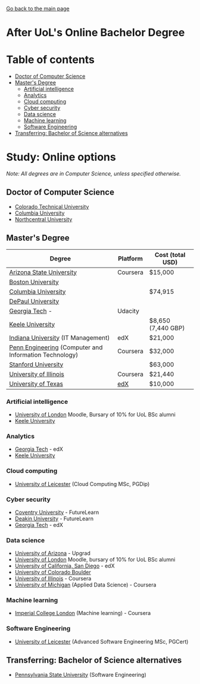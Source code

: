[Go back to the main page](../README.md)

# After UoL's Online Bachelor Degree

# Table of contents

- [Doctor of Computer Science](#doctor-of-computer-science)
- [Master's Degree](#masters-degree)
  - [Artificial intelligence](#artificial-intelligence)
  - [Analytics](#analytics)
  - [Cloud computing](#cloud-computing)
  - [Cyber security](#cyber-security)
  - [Data science](#data-science)
  - [Machine learning](#machine-learning)
  - [Software Engineering](#software-engineering)
- [Transferring: Bachelor of Science alternatives](#transferring-bachelor-of-science-alternatives)

# Study: Online options

_Note: All degrees are in Computer Science, unless specified otherwise._

## Doctor of Computer Science

- [Colorado Technical University](https://www.coloradotech.edu/degrees/doctorates/computer-science)
- [Columbia University](https://www.cs.columbia.edu/des/)
- [Northcentral University](https://www.ncu.edu/programs-degrees/doctoral/doctor-philosophy-computer-science)

## Master's Degree

| Degree | Platform | Cost (total USD) |
|--------|----------|------------------|
| [Arizona State University](https://www.coursera.org/degrees/master-of-computer-science-asu) | Coursera | $15,000 |
| [Boston University](https://www.bu.edu/online/programs/graduate-programs/computer-information-systems-masters-degree/) |||
| [Columbia University](https://cvn.columbia.edu/program/columbia-university-computer-science-masters-degree-masters-science)||$74,915|
| [DePaul University](https://www.cdm.depaul.edu/academics/Pages/MSInComputerScience.aspx)|||
| [Georgia Tech](https://www.cc.gatech.edu/future/masters/mscs/program) - |Udacity||
| [Keele University](https://online.keele.ac.uk/online-programme/msc-computer-science/)||$8,650 (7,440 GBP)|
| [Indiana University](https://www.edx.org/masters/online-master-in-it-management-indiana-university) (IT Management)|edX|$21,000|
| [Penn Engineering](https://www.coursera.org/degrees/mcit-penn) (Computer and Information Technology)|Coursera|$32,000|
| [Stanford University](https://online.stanford.edu/programs/computer-science-ms-degree) | | $63,000|
| [University of Illinois](https://www.coursera.org/degrees/master-of-computer-science-illinois)|Coursera|$21,440|
| [University of Texas](https://www.cs.utexas.edu/graduate-program/masters-program/online-option/courses)|[edX](https://www.edx.org/masters/online-master-science-computer-science-utaustinx)|$10,000|

### Artificial intelligence
- [University of London](https://london.ac.uk/msc-data-science-and-artificial-intelligence-structure) Moodle, Bursary of 10% for UoL BSc alumni
- [Keele University](https://online.keele.ac.uk/online-programme/msc-computer-science-with-artificial-intelligence/)

### Analytics

- [Georgia Tech](https://www.edx.org/masters/online-master-science-analytics-georgia-tech) - edX
- [Keele University](https://online.keele.ac.uk/online-programme/msc-computer-science-with-data-analytics/)

### Cloud computing

- [University of Leicester](https://le.ac.uk/courses/cloud-computing-msc/2021) (Cloud Computing MSc, PGDip)

### Cyber security

- [Coventry University](https://www.futurelearn.com/degrees/coventry/msc-cyber-security) - FutureLearn
- [Deakin University](https://www.futurelearn.com/degrees/deakin-university/cyber-security) - FutureLearn
- [Georgia Tech](https://www.edx.org/masters/online-master-science-cybersecurity-georgia-tech) - edX

### Data science

- [University of Arizona](https://www.upgrad.com/us/data-science-ms-uoa/) - Upgrad
- [University of London](https://london.ac.uk/msc-data-science-structure) Moodle, bursary of 10% for UoL BSc alumni
- [University of California, San Diego](https://www.edx.org/micromasters/ucsandiegox-algorithms-and-data-structures) - edX
- [University of Colorado Boulder](https://www.colorado.edu/program/data-science/coursera-overview)
- [University of Illinois](https://www.coursera.org/degrees/masters-in-computer-data-science) - Coursera
- [University of Michigan](https://www.coursera.org/degrees/master-of-applied-data-science-umich) (Applied Data Science) - Coursera

### Machine learning

- [Imperial College London](https://www.coursera.org/degrees/msc-machine-learning-imperial) (Machine learning) - Coursera

### Software Engineering

- [University of Leicester](https://le.ac.uk/courses/advanced-software-engineering-msc-dl/2021) (Advanced Software Engineering MSc, PGCert)

## Transferring: Bachelor of Science alternatives

- [Pennsylvania State University](https://www.worldcampus.psu.edu/degrees-and-certificates/penn-state-online-software-engineering-bachelors-degree/overview) (Software Engineering)
